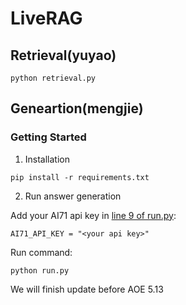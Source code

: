 # LiveRAG

## Retrieval(yuyao)

```
python retrieval.py
```


## Geneartion(mengjie)

### Getting Started




1. Installation

```
pip install -r requirements.txt
```

2. Run answer generation

Add your AI71 api key in [line 9 of run.py](https://github.com/dongguanting/LiveRAG/blob/0cd6e9aadd046e79ba701c20883a7e66a4028866/run.py#L9):

```
AI71_API_KEY = "<your api key>"
```

Run command:

```
python run.py
```




We will finish update before AOE 5.13
